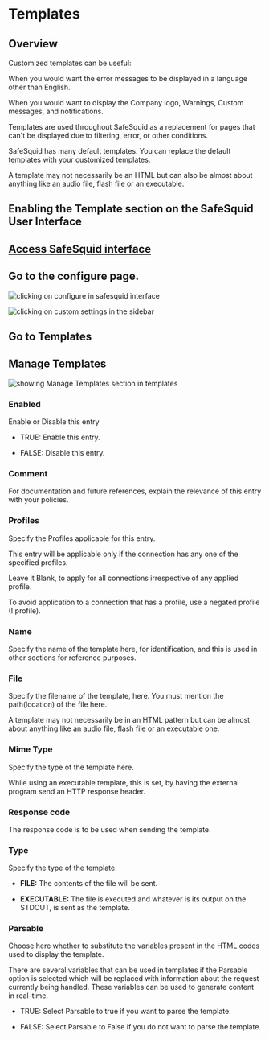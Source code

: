 # Templates

## Overview

Customized templates can be useful:

When you would want the error messages to be displayed in a language other than English.

When you would want to display the Company logo, Warnings, Custom messages, and notifications.

Templates are used throughout SafeSquid as a replacement for pages that can\'t be displayed due to filtering, error, or other conditions.

SafeSquid has many default templates. You can replace the default templates with your customized templates.

A template may not necessarily be an HTML but can also be almost about anything like an audio file, flash file or an executable.

## Enabling the Template section on the SafeSquid User Interface

## [Access SafeSquid interface](https://help.safesquid.com/portal/en/kb/articles/access-the-safesquid-user-interface)

## Go to the configure page.

![clicking on configure in safesquid interface ](/img/Configure/Custom_Settings/Templates/image1.webp)

![clicking on custom settings in the sidebar](/img/Configure/Custom_Settings/Templates/image2.webp)

## Go to Templates

## Manage Templates

![showing Manage Templates section in templates](/img/Configure/Custom_Settings/Templates/image3.webp)

### Enabled

Enable or Disable this entry

-   TRUE: Enable this entry.

-   FALSE: Disable this entry.

### Comment

For documentation and future references, explain the relevance of this entry with your policies.

### Profiles

Specify the Profiles applicable for this entry.

This entry will be applicable only if the connection has any one of the specified profiles.

Leave it Blank, to apply for all connections irrespective of any applied profile.

To avoid application to a connection that has a profile, use a negated profile (! profile).

### Name

Specify the name of the template here, for identification, and this is used in other sections for reference purposes.

### File

Specify the filename of the template, here. You must mention the path(location) of the file here.

A template may not necessarily be in an HTML pattern but can be almost about anything like an audio file, flash file or an executable one.

### Mime Type

Specify the type of the template here.

While using an executable template, this is set, by having the external program send an HTTP response header.

### Response code

The response code is to be used when sending the template.

### Type

Specify the type of the template.

-   **FILE:** The contents of the file will be sent.

-   **EXECUTABLE:** The file is executed and whatever is its output on the STDOUT, is sent as the template.

### Parsable

Choose here whether to substitute the variables present in the HTML codes used to display the template.

There are several variables that can be used in templates if the Parsable option is selected which will be replaced with information about the request currently being handled. These variables can be used to generate content in real-time.

-   TRUE: Select Parsable to true if you want to parse the template.

-   FALSE: Select Parsable to False if you do not want to parse the template.
